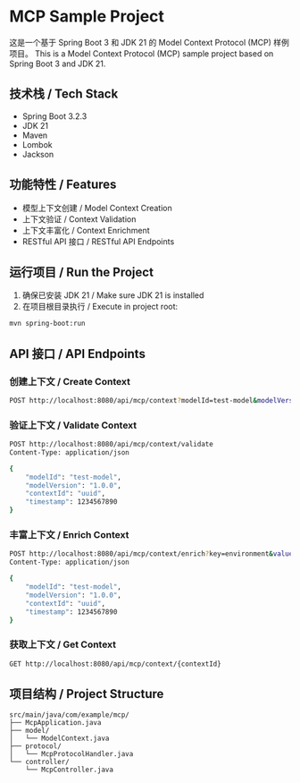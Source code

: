 # MCP Sample Project

这是一个基于 Spring Boot 3 和 JDK 21 的 Model Context Protocol (MCP) 样例项目。
This is a Model Context Protocol (MCP) sample project based on Spring Boot 3 and JDK 21.

## 技术栈 / Tech Stack
- Spring Boot 3.2.3
- JDK 21
- Maven
- Lombok
- Jackson

## 功能特性 / Features
- 模型上下文创建 / Model Context Creation
- 上下文验证 / Context Validation
- 上下文丰富化 / Context Enrichment
- RESTful API 接口 / RESTful API Endpoints

## 运行项目 / Run the Project

1. 确保已安装 JDK 21 / Make sure JDK 21 is installed
2. 在项目根目录执行 / Execute in project root:
```bash
mvn spring-boot:run
```

## API 接口 / API Endpoints

### 创建上下文 / Create Context
```bash
POST http://localhost:8080/api/mcp/context?modelId=test-model&modelVersion=1.0.0
```

### 验证上下文 / Validate Context
```bash
POST http://localhost:8080/api/mcp/context/validate
Content-Type: application/json

{
    "modelId": "test-model",
    "modelVersion": "1.0.0",
    "contextId": "uuid",
    "timestamp": 1234567890
}
```

### 丰富上下文 / Enrich Context
```bash
POST http://localhost:8080/api/mcp/context/enrich?key=environment&value=production
Content-Type: application/json

{
    "modelId": "test-model",
    "modelVersion": "1.0.0",
    "contextId": "uuid",
    "timestamp": 1234567890
}
```

### 获取上下文 / Get Context
```bash
GET http://localhost:8080/api/mcp/context/{contextId}
```

## 项目结构 / Project Structure
```
src/main/java/com/example/mcp/
├── McpApplication.java
├── model/
│   └── ModelContext.java
├── protocol/
│   └── McpProtocolHandler.java
└── controller/
    └── McpController.java
``` 